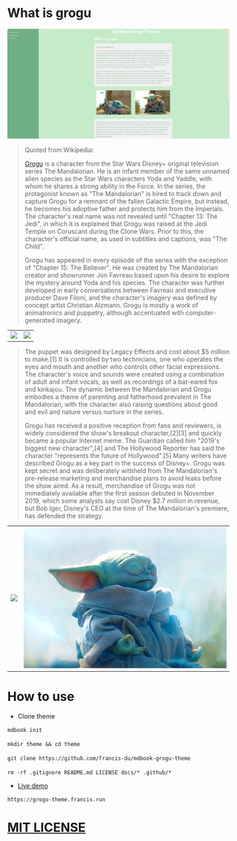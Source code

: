 # What is grogu

[![Grogu](docs/src/images/index.png)](https://grogu-theme.francis.run)

> Quoted from Wikipedia:
>
> [Grogu](https://en.wikipedia.org/wiki/Grogu) is a character from the Star Wars Disney+ original television series The Mandalorian. He is an infant member of the same unnamed alien species as the Star Wars characters Yoda and Yaddle, with whom he shares a strong ability in the Force. In the series, the protagonist known as "The Mandalorian" is hired to track down and capture Grogu for a remnant of the fallen Galactic Empire, but instead, he becomes his adoptive father and protects him from the Imperials. The character's real name was not revealed until "Chapter 13: The Jedi", in which it is explained that Grogu was raised at the Jedi Temple on Coruscant during the Clone Wars. Prior to this, the character's official name, as used in subtitles and captions, was "The Child".
>
> Grogu has appeared in every episode of the series with the exception of "Chapter 15: The Believer". He was created by The Mandalorian creator and showrunner Jon Favreau based upon his desire to explore the mystery around Yoda and his species. The character was further developed in early conversations between Favreau and executive producer Dave Filoni, and the character's imagery was defined by concept artist Christian Alzmann. Grogu is mostly a work of animatronics and puppetry, although accentuated with computer-generated imagery.

<table xmlns="http://www.w3.org/1999/html">
	<tr >
	    <td><img src="docs/src/images/grogu1.gif"></td> 
        <td><img src="docs/src/images/grogu2.gif"></td>
	</tr>
</table>

> The puppet was designed by Legacy Effects and cost about $5 million to make.[1] It is controlled by two technicians, one who operates the eyes and mouth and another who controls other facial expressions. The character's voice and sounds were created using a combination of adult and infant vocals, as well as recordings of a bat-eared fox and kinkajou. The dynamic between the Mandalorian and Grogu embodies a theme of parenting and fatherhood prevalent in The Mandalorian, with the character also raising questions about good and evil and nature versus nurture in the series.
>
> Grogu has received a positive reception from fans and reviewers, is widely considered the show's breakout character,[2][3] and quickly became a popular Internet meme. The Guardian called him "2019's biggest new character",[4] and The Hollywood Reporter has said the character "represents the future of Hollywood".[5] Many writers have described Grogu as a key part in the success of Disney+. Grogu was kept secret and was deliberately withheld from The Mandalorian's pre-release marketing and merchandise plans to avoid leaks before the show aired. As a result, merchandise of Grogu was not immediately available after the first season debuted in November 2019, which some analysts say cost Disney $2.7 million in revenue, but Bob Iger, Disney's CEO at the time of The Mandalorian's premiere, has defended the strategy.

<table xmlns="http://www.w3.org/1999/html">
	<tr >
	    <td><img src="docs/src/images/grogu3.gif"></td> 
        <td><img src="docs/src/images/grogu4.gif"></td>
	</tr>
</table>


# How to use

- Clone theme

```shell
mdbook init 

mkdir theme && cd theme 
 
git clone https://github.com/francis-du/mdbook-grogu-theme
 
rm -rf .gitignore README.md LICENSE docs/* .github/*
```

- [Live demo](https://grogu-theme.francis.run)

```shell
https://grogu-theme.francis.run
```

# [MIT LICENSE](LICENSE)